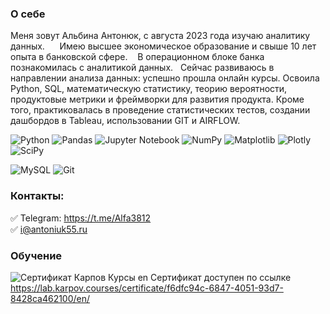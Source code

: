 ### О себе
Меня зовут Альбина Антонюк, с августа 2023 года изучаю аналитику данных.     
Имею высшее экономическое образование и свыше 10 лет опыта в банковской сфере.   
В операционном блоке банка познакомилась с аналитикой данных.  
Сейчас развиваюсь в направлении анализа данных: успешно прошла онлайн курсы. Освоила Python, SQL, математическую статистику, теорию вероятности, продуктовые метрики и фреймворки для развития продукта. Кроме того, практиковалась в проведение статистических тестов, создании дашбордов в Tableau, использовании GIT и AIRFLOW.

![Python](https://img.shields.io/badge/python-3670A0?style=for-the-badge&logo=python&logoColor=ffdd54)
![Pandas](https://img.shields.io/badge/pandas-%23150458.svg?style=for-the-badge&logo=pandas&logoColor=white)
![Jupyter Notebook](https://img.shields.io/badge/jupyter-%23FA0F00.svg?style=for-the-badge&logo=jupyter&logoColor=white)
![NumPy](https://img.shields.io/badge/numpy-%23013243.svg?style=for-the-badge&logo=numpy&logoColor=white)
![Matplotlib](https://img.shields.io/badge/Matplotlib-%23ffffff.svg?style=for-the-badge&logo=Matplotlib&logoColor=black)
![Plotly](https://img.shields.io/badge/Plotly-%233F4F75.svg?style=for-the-badge&logo=plotly&logoColor=white)
![SciPy](https://img.shields.io/badge/SciPy-%230C55A5.svg?style=for-the-badge&logo=scipy&logoColor=%white)

![MySQL](https://img.shields.io/badge/mysql-4479A1.svg?style=for-the-badge&logo=mysql&logoColor=white)
![Git](https://img.shields.io/badge/git-%23F05033.svg?style=for-the-badge&logo=git&logoColor=white)




### Контакты:
:white_check_mark: Telegram: https://t.me/Alfa3812  
:white_check_mark: i@antoniuk55.ru

### Обучение
![Сертификат Карпов Курсы en](https://github.com/Albina20/Albina20/assets/59622108/8a9727ba-7a02-4824-a02d-2a02e4e724a6)
Сертификат доступен по ссылке https://lab.karpov.courses/certificate/f6dfc94c-6847-4051-93d7-8428ca462100/en/


